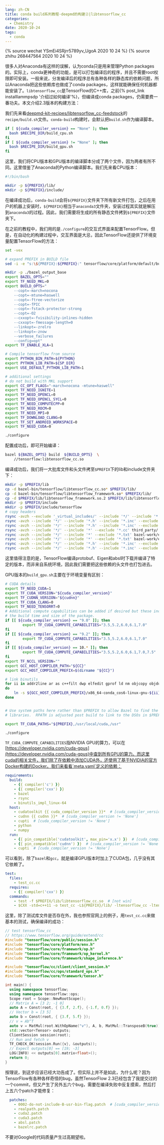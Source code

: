 ```yaml
---
lang: zh-CN
title: conda build系列教程·deepmd的构建②|libtensorflow_cc
categories:
  - Chemistry
date: 2020-10-24
tags:
  - conda
---
```

{% source wechat YSmEi4SRjrr5789yv_UgoA 2020 10 24 %}
{% source zhihu 268447564 2020 10 24 %}

很多人对Anaconda有这样的误解，认为conda只是用来管理Python packages的。实际上，conda更神奇的功能，是可以打包编译后的程序，并且不需要root权限即可安装。一般来说，分发编译后的程序总有各种各样的静态库的依赖问题，所以Anaconda把这些依赖库也做成了conda packages，这样就能确保任何机器都能安装了。`libtensorflow_cc`是TensorFlow的C++库，之前{% post_link installlammpsdp '介绍过如何编译'%}，但编译成conda packages，仍需要费一番功夫。本文介绍2.3版本的构建方法：

我们先来看[deepmd-kit-recipes/libtensorflow_cc-feedstock](https://github.com/deepmd-kit-recipes/libtensorflow_cc-feedstock)的`recipe/build.sh`文件。`conda-build`构建时，会默认把`build.sh`作为编译脚本。

```sh
if [ ${cuda_compiler_version} == "None" ]; then
  bash $RECIPE_DIR/build_cpu.sh
fi
if [ ${cuda_compiler_version} != "None" ]; then
  bash $RECIPE_DIR/build_gpu.sh
fi
```
<!--more-->

这里，我们将CPU版本和GPU版本的编译脚本分成了两个文件，因为两者有所不同。这里借鉴了Anaconda的Python编译脚本。我们先来看CPU版本：

```sh
#!/bin/bash

mkdir -p ${PREFIX}/lib/
mkdir -p ${PREFIX}/include/
```

在编译成功后，`conda-build`会将`${PREFIX}`文件夹下所有新文件打包，之后在用户的机器上安装时，`${PREFIX}`相当于`anaconda3`文件夹，安装过程其实就是解压到`anaconda3`的过程。因此，我们需要将生成的所有静态文件拷到`${PREFIX}`文件夹下。

在之前的教程中，我们用的是`./configure`的交互式界面来配置TensorFlow。但是，在自动化的构建过程中，交互界面是大忌，因此TensorFlow还提供了环境变量配置TensorFlow的方法：

```sh
set -vex

# expand PREFIX in BUILD file
sed -i -e "s:\${PREFIX}:${PREFIX}:" tensorflow/core/platform/default/build_config/BUILD

mkdir -p ./bazel_output_base
export BAZEL_OPTS=""
export TF_NEED_MKL=0
export BUILD_OPTS="
    --copt=-march=nocona
    --copt=-mtune=haswell
    --copt=-ftree-vectorize
    --copt=-fPIC
    --copt=-fstack-protector-strong
    --copt=-O2
    --cxxopt=-fvisibility-inlines-hidden
    --cxxopt=-fmessage-length=0
    --linkopt=-zrelro
    --linkopt=-znow
    --verbose_failures
    --config=opt"
export TF_ENABLE_XLA=1

# Compile tensorflow from source
export PYTHON_BIN_PATH=${PYTHON}
export PYTHON_LIB_PATH=${SP_DIR}
export USE_DEFAULT_PYTHON_LIB_PATH=1

# additional settings
# do not build with MKL support
export CC_OPT_FLAGS="-march=nocona -mtune=haswell"
export TF_NEED_IGNITE=1
export TF_NEED_OPENCL=0
export TF_NEED_OPENCL_SYCL=0
export TF_NEED_COMPUTECPP=0
export TF_NEED_ROCM=0
export TF_NEED_MPI=0
export TF_DOWNLOAD_CLANG=0
export TF_SET_ANDROID_WORKSPACE=0
export TF_NEED_CUDA=0

./configure
```

配置成功后，即可开始编译：

```sh
bazel ${BAZEL_OPTS} build  ${BUILD_OPTS}  \
    //tensorflow:libtensorflow_cc.so
```

编译成功后，我们将一大批库文件和头文件拷至`$PREFIX`下的lib和include文件夹下：

```sh
mkdir -p $PREFIX/lib
cp -d bazel-bin/tensorflow/libtensorflow_cc.so* $PREFIX/lib/
cp -d bazel-bin/tensorflow/libtensorflow_framework.so* $PREFIX/lib/
cp -d $PREFIX/lib/libtensorflow_framework.so.2 $PREFIX/lib/libtensorflow_framework.so
mkdir -p $PREFIX/include
mkdir -p $PREFIX/include/tensorflow
# copy headers
rsync -avzh --exclude '_virtual_includes/' --include '*/' --include '*.h' --include '*.inc' --exclude '*' bazel-genfiles/ $PREFIX/include/
rsync -avzh --include '*/' --include '*.h' --include '*.inc' --exclude '*' tensorflow/cc $PREFIX/include/tensorflow/
rsync -avzh --include '*/' --include '*.h' --include '*.inc' --exclude '*' tensorflow/core $PREFIX/include/tensorflow/
rsync -avzh --include '*/' --include '*' --exclude '*.cc' third_party/ $PREFIX/include/third_party/
rsync -avzh --include '*/' --include '*' --exclude '*.txt' bazel-work/external/eigen_archive/Eigen/ $PREFIX/include/Eigen/
rsync -avzh --include '*/' --include '*' --exclude '*.txt' bazel-work/external/eigen_archive/unsupported/ $PREFIX/include/unsupported/
rsync -avzh --include '*/' --include '*.h' --include '*.inc' --exclude '*' bazel-work/external/com_google_protobuf/src/google/ $PREFIX/include/google/
rsync -avzh --include '*/' --include '*.h' --include '*.inc' --exclude '*' bazel-work/external/com_google_absl/absl/ $PREFIX/include/absl/
```

这里值得注意的是，TensorFlow编译protobuf、Eigen和absl时下载并编译了特定的版本，而非来自系统环境，因此我们需要把这些依赖的头文件也打包进去。

GPU版本的`build_gpu.sh`主要在于环境变量有区别：

```sh
# CUDA details
export TF_NEED_CUDA=1
export TF_CUDA_VERSION="${cuda_compiler_version}"
export TF_CUDNN_VERSION="${cudnn}"
export TF_CUDA_CLANG=0
export TF_NEED_TENSORRT=0
# Additional compute capabilities can be added if desired but these increase
# the build time and size of the package.
if [[ ${cuda_compiler_version} == "9.0" ]]; then
        export TF_CUDA_COMPUTE_CAPABILITIES="3.5,5.2,6.0,6.1,7.0"
fi
if [[ ${cuda_compiler_version} == "9.2" ]]; then
        export TF_CUDA_COMPUTE_CAPABILITIES="3.5,5.2,6.0,6.1,7.0"
fi
if [[ ${cuda_compiler_version} == 10.* ]]; then
        export TF_CUDA_COMPUTE_CAPABILITIES="3.5,5.2,6.0,6.1,7.0,7.5"
fi
export TF_NCCL_VERSION=""
export GCC_HOST_COMPILER_PATH="${CC}"
export GCC_HOST_COMPILER_PREFIX=$(dirname "${CC}")

# link binutils
for ii in addr2line ar as c++filt dwp elfedit gprof ld nm objcopy objdump ranlib readelf size strings strip
do
    ln -s ${GCC_HOST_COMPILER_PREFIX}/x86_64-conda_cos6-linux-gnu-${ii} ${GCC_HOST_COMPILER_PREFIX}/${ii}
done


# Use system paths here rather than $PREFIX to allow Bazel to find the correct
# libraries.  RPATH is adjusted post build to link to the DSOs in $PREFIX

export TF_CUDA_PATHS="${PREFIX},/usr/local/cuda,/usr"

./configure
```

`TF_CUDA_COMPUTE_CAPABILITIES`指NVIDIA GPU的算力，可以在[https://developer.nvidia.com/cuda-gpus](https://developer.nvidia.com/cuda-gpus)中查到所有GPU的算力。而这里cuda的相关文件，我们除了在依赖中添加CUDA外，还使用了基于NVIDIA的官方Docker构建的Docker。我们来看看`meta.yaml`定义的依赖：

```yaml
requirements:
  build:
    - {{ compiler('c') }}
    - {{ compiler('cxx') }}
    - bazel
    - rsync
    - binutils_impl_linux-64
  host:
    - cudatoolkit {{ cuda_compiler_version }}*  # [cuda_compiler_version != 'None']
    - cudnn {{ cudnn }}*  # [cuda_compiler_version != 'None']
    - cupti  # [cuda_compiler_version != 'None']
    - python
    - numpy
  run:
    - {{ pin_compatible('cudatoolkit', max_pin='x.x') }}  # [cuda_compiler_version != 'None']
    - {{ pin_compatible('cudnn') }}  # [cuda_compiler_version != 'None']
    - cupti  # [cuda_compiler_version != 'None']
```

可以看到，除了`bazel`和`gcc`，就是编译GPU版本时加上了CUDA包，几乎没有其它依赖了。

```yaml
test:
  files:
    - test_cc.cc
  requires:
    - {{ compiler('cxx') }}
  commands:
    - test -f $PREFIX/lib/libtensorflow_cc.so  # [not win]
    - $CXX -std=c++11 -o test_cc -L${PREFIX}/lib/ -ltensorflow_cc -ltensorflow_framework -lrt -I${PREFIX}/include/ test_cc.cc && ./test_cc  # [not win]
```

这里，除了测试库文件是否存在外，我也参照官网上的例子，用`test_cc.cc`来做基本的测试，确保编译的成功：
```cpp
// test tensorflow_cc
// https://www.tensorflow.org/guide/extend/cc
#include "tensorflow/core/public/session.h"
#include "tensorflow/core/platform/env.h"
#include "tensorflow/core/framework/op.h"
#include "tensorflow/core/framework/op_kernel.h"
#include "tensorflow/core/framework/shape_inference.h"

#include "tensorflow/cc/client/client_session.h"
#include "tensorflow/cc/ops/standard_ops.h"
#include "tensorflow/core/framework/tensor.h"

int main() {
  using namespace tensorflow;
  using namespace tensorflow::ops;
  Scope root = Scope::NewRootScope();
  // Matrix A = [3 2; -1 0]
  auto A = Const(root, { {3.f, 2.f}, {-1.f, 0.f} });
  // Vector b = [3 5]
  auto b = Const(root, { {3.f, 5.f} });
  // v = Ab^T
  auto v = MatMul(root.WithOpName("v"), A, b, MatMul::TransposeB(true));
  std::vector<Tensor> outputs;
  ClientSession session(root);
  // Run and fetch v
  TF_CHECK_OK(session.Run({v}, &outputs));
  // Expect outputs[0] == [19; -3]
  LOG(INFO) << outputs[0].matrix<float>();
  return 0;
}
```

按理说，到这步应该已经大功告成了。但实际上并不是如此，为什么呢？因为TensorFlow有各种各样奇怪的bug，虽然TensorFlow 2.3已经包含了我提交过的一个commit，但又产生了另外五六个bug，需要在编译失败中反复摸索，然后打上五六个patch才能修复：
```yaml
  patches:
    - 0002-do-not-include-B-usr-bin-flag.patch  # [cuda_compiler_version != 'None']
    - realpath.patch
    - cuda2.patch
    - cuda3.patch
    - absl.patch
    - bazelrc.patch
```
不要对Google的代码质量产生过高期望啦。
